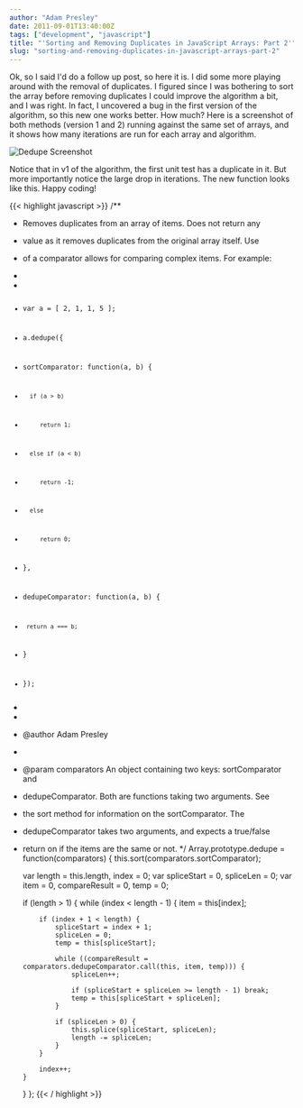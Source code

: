 ```yaml
---
author: "Adam Presley"
date: 2011-09-01T13:40:00Z
tags: ["development", "javascript"]
title: "'Sorting and Removing Duplicates in JavaScript Arrays: Part 2'"
slug: "sorting-and-removing-duplicates-in-javascript-arrays-part-2"
---
```


Ok, so I said I'd do a follow up post, so here it is. I did some more
playing around with the removal of duplicates. I figured since I was
bothering to sort the array before removing duplicates I could improve
the algorithm a bit, and I was right. In fact, I uncovered a bug in the
first version of the algorithm, so this new one works better. How much?
Here is a screenshot of both methods (version 1 and 2) running against
the same set of arrays, and it shows how many iterations are run for
each array and algorithm.

![Dedupe Screenshot](http://s3.amazonaws.com/www.adampresley.com/posts/sorting-removing-dups-javascript-2.jpg)

Notice that in v1 of the algorithm, the first unit test has a duplicate
in it. But more importantly notice the large drop in iterations. The new
function looks like this. Happy coding!

{{< highlight javascript >}}
/**
 * Removes duplicates from an array of items. Does not return any
 * value as it removes duplicates from the original array itself. Use
 * of a comparator allows for comparing complex items. For example:
 *
 * <code>
 * var a = [ 2, 1, 1, 5 ];
 * a.dedupe({
 *    sortComparator: function(a, b) {
 *       if (a > b)
 *          return 1;
 *       else if (a < b)
 *          return -1;
 *       else
 *          return 0;
 *   },
 *   dedupeComparator: function(a, b) {
 *      return a === b;
 *   }
 * });
 * </code>
 *
 * @author Adam Presley
 *
 * @param comparators An object containing two keys: sortComparator and
 *  dedupeComparator. Both are functions taking two arguments. See
 *  the sort method for information on the sortComparator. The
 *  dedupeComparator takes two arguments, and expects a true/false
 *  return on if the items are the same or not.
 */
 Array.prototype.dedupe = function(comparators) {
 	this.sort(comparators.sortComparator);

 	var length = this.length, index = 0;
 	var spliceStart = 0, spliceLen = 0;
 	var item = 0, compareResult = 0, temp = 0;

 	if (length > 1) {
 		while (index < length - 1) {
 			item = this[index];

 			if (index + 1 < length) {
 				spliceStart = index + 1;
 				spliceLen = 0;
 				temp = this[spliceStart];

 				while ((compareResult = comparators.dedupeComparator.call(this, item, temp))) {
 					spliceLen++;

 					if (spliceStart + spliceLen >= length - 1) break;
 					temp = this[spliceStart + spliceLen];
 				}

 				if (spliceLen > 0) {
 					this.splice(spliceStart, spliceLen);
 					length -= spliceLen;
 				}
 			}

 			index++;
 		}
 	}
 };
{{< / highlight >}}
